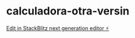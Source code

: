 # calculadora-otra-versin

[Edit in StackBlitz next generation editor ⚡️](https://stackblitz.com/~/github.com/Liczubeldia/calculadora-otra-versin)